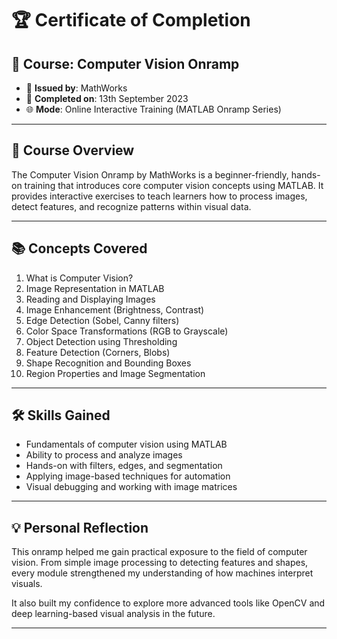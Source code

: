 # 🏆 Certificate of Completion

## 📘 Course: **Computer Vision Onramp**

- 🏫 **Issued by**: MathWorks  
- 📅 **Completed on**: 13th September 2023  
- 🌐 **Mode**: Online Interactive Training (MATLAB Onramp Series)

---

## 🧠 Course Overview

The Computer Vision Onramp by MathWorks is a beginner-friendly, hands-on training that introduces core computer vision concepts using MATLAB. It provides interactive exercises to teach learners how to process images, detect features, and recognize patterns within visual data.

---

## 📚 Concepts Covered

1. What is Computer Vision?  
2. Image Representation in MATLAB  
3. Reading and Displaying Images  
4. Image Enhancement (Brightness, Contrast)  
5. Edge Detection (Sobel, Canny filters)  
6. Color Space Transformations (RGB to Grayscale)  
7. Object Detection using Thresholding  
8. Feature Detection (Corners, Blobs)  
9. Shape Recognition and Bounding Boxes  
10. Region Properties and Image Segmentation  

---

## 🛠️ Skills Gained

- Fundamentals of computer vision using MATLAB  
- Ability to process and analyze images  
- Hands-on with filters, edges, and segmentation  
- Applying image-based techniques for automation  
- Visual debugging and working with image matrices  

---

## 💡 Personal Reflection

This onramp helped me gain practical exposure to the field of computer vision. From simple image processing to detecting features and shapes, every module strengthened my understanding of how machines interpret visuals.

It also built my confidence to explore more advanced tools like OpenCV and deep learning-based visual analysis in the future.

---
